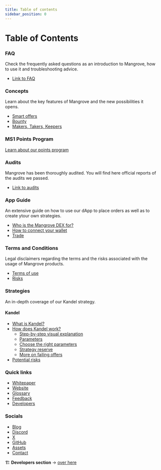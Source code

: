```yaml
---
title: Table of contents
sidebar_position: 0
---
```


# Table of Contents

### FAQ
Check the frequently asked questions as an introduction to Mangrove, how to use it  and troubleshooting advice.

* [Link to FAQ](./FAQ/README.md)

### Concepts

Learn about the key features of Mangrove and the new possibilities it opens.

* [Smart offers](./high-level/concepts/smart-offers.md)
* [Bounty](./high-level/concepts/bounty.md)
* [Makers, Takers, Keepers](./high-level/concepts/makers-takers-keepers/README.md)

### MS1 Points Program
[Learn about our points program](./points/points.md)

### Audits

Mangrove has been thoroughly audited. You will find here official reports of the audits we passed.

* [Link to audits](./audits.md)

### App Guide

An extensive guide on how to use our dApp to place orders as well as to create ytour own strategies.

* [Who is the Mangrove DEX for?](./web-app/README.md)
* [How to connect your wallet](./web-app/how-to-connect-wallet/how-to-connect-wallet.md)
* [Trade](./web-app/trade/trade.md)

### Terms and Conditions

Legal disclaimers regarding the terms and the risks associated with the usage of Mangrove products.

* [Terms of use](https://www.mangrove.exchange/terms-of-use)
* [Risks](./kandel/potential-risks/potential-risks.md)

### Strategies

An in-depth coverage of our Kandel strategy.

#### Kandel

* [What is Kandel?](./kandel/README.md)
* [How does Kandel work?](./kandel/how-does-kandel-work/how-does-kandel-work.md)
    * [Step-by-step visual explanation](./kandel/how-does-kandel-work/step-by-step-visual-explanation.md)
    * [Parameters](./kandel/how-does-kandel-work/parameters.md)
    * [Choose the right parameters](./kandel/how-does-kandel-work/choosing-parameters.md)
    * [Strategy reserve](./kandel/how-does-kandel-work/strategy-reserve.md)
    * [More on failing offers](./kandel/how-does-kandel-work/more-on-failing-offers.md)
* [Potential risks](./kandel/potential-risks/potential-risks.md)

### Quick links

* [Whitepaper](https://bafybeig62o75bfxssic66w2zwerbo6ezlhb33vsg5idr4uprckn2dxrucy.ipfs.dweb.link/)
* [Website](https://mangrove.exchange/)
* [Glossary](../developers/glossary.md)
* [Feedback](https://tally.so/r/w54D5Q)
* [Developers](../developers/README.md)

### Socials

* [Blog](https://blog.mangrove.exchange/)
* [Discord](https://discord.gg/rk9Qthz5YE)
* [X](https://twitter.com/MangroveDAO)
* [GitHub](https://github.com/mangrovedao)
* [Assets](https://www.mangrove.exchange/brand-assets)
* [Contact](https://docs.google.com/forms/d/e/1FAIpQLSewVLx1AcOwK0DOvMOCIb7hSEfHGwMzB0P4yeH-Aeq65ctlKg/viewform)

🏗️ **Developers section** → [over here](../developers/README.md)